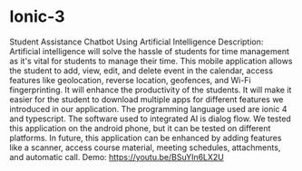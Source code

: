 # Ionic-3
Student Assistance Chatbot Using Artificial Intelligence
Description: Artificial intelligence will solve the hassle of students for time management as it's vital for students to manage their time. This mobile application allows the student to add, view, edit, and delete event in the calendar, access features like geolocation, reverse location, geofences, and Wi-Fi fingerprinting. It will enhance the productivity of the students. It will make it easier for the student to download multiple apps for different features we introduced in our application. The programming language used are ionic 4 and typescript. The software used to integrated AI is dialog flow. We tested this application on the android phone, but it can be tested on different platforms. In future, this application can be enhanced by adding features like a scanner, access course material, meeting schedules, attachments, and automatic call. 
Demo: https://youtu.be/BSuYIn6LX2U
